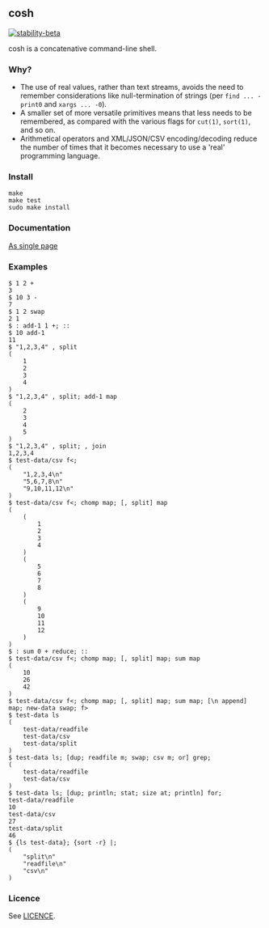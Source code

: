 ## cosh

[![stability-beta](https://img.shields.io/badge/stability-beta-33bbff.svg)](https://github.com/mkenney/software-guides/blob/master/STABILITY-BADGES.md#beta)

cosh is a concatenative command-line shell.

### Why?

 - The use of real values, rather than text streams, avoids the need
   to remember considerations like null-termination of strings (per
   `find ... -print0` and `xargs ... -0`).
 - A smaller set of more versatile primitives means that less needs to
   be remembered, as compared with the various flags for `cut(1)`,
   `sort(1)`, and so on.
 - Arithmetical operators and XML/JSON/CSV encoding/decoding reduce
   the number of times that it becomes necessary to use a 'real'
   programming language.

### Install

    make
    make test
    sudo make install

### Documentation

[As single page](./doc/all.md)

### Examples

```
$ 1 2 +
3
$ 10 3 -
7
$ 1 2 swap
2 1
$ : add-1 1 +; ::
$ 10 add-1
11
$ "1,2,3,4" , split
(
    1
    2
    3
    4
)
$ "1,2,3,4" , split; add-1 map
(
    2
    3
    4
    5
)
$ "1,2,3,4" , split; , join
1,2,3,4
$ test-data/csv f<;
(
    "1,2,3,4\n"
    "5,6,7,8\n"
    "9,10,11,12\n"
)
$ test-data/csv f<; chomp map; [, split] map
(
    (
        1
        2
        3
        4
    )
    (
        5
        6
        7
        8
    )
    (
        9
        10
        11
        12
    )
)
$ : sum 0 + reduce; ::
$ test-data/csv f<; chomp map; [, split] map; sum map
(
    10
    26
    42
)
$ test-data/csv f<; chomp map; [, split] map; sum map; [\n append] map; new-data swap; f>
$ test-data ls
(
    test-data/readfile
    test-data/csv
    test-data/split
)
$ test-data ls; [dup; readfile m; swap; csv m; or] grep;
(
    test-data/readfile
    test-data/csv
)
$ test-data ls; [dup; println; stat; size at; println] for;
test-data/readfile
10
test-data/csv
27
test-data/split
46
$ {ls test-data}; {sort -r} |;
(
    "split\n"
    "readfile\n"
    "csv\n"
)
```

### Licence

See [LICENCE](./LICENCE).

